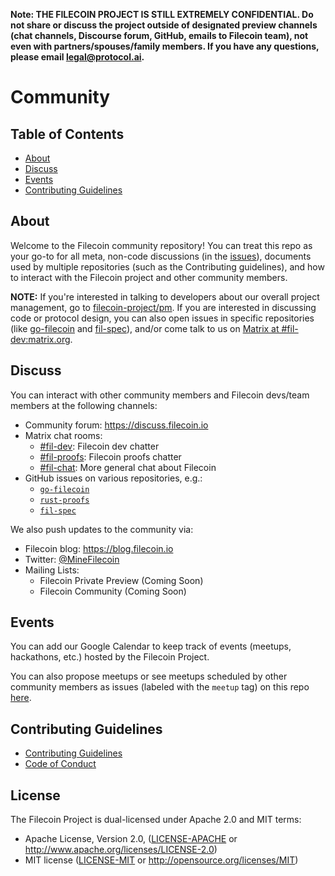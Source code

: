 **Note: THE FILECOIN PROJECT IS STILL EXTREMELY CONFIDENTIAL. Do not share or discuss the project outside of designated preview channels (chat channels, Discourse forum, GitHub, emails to Filecoin team), not even with partners/spouses/family members. If you have any questions, please email [legal@protocol.ai](mailto:legal@protocol.ai).**

# Community

## Table of Contents

- [About](#about)
- [Discuss](#discuss)
- [Events](#events)
- [Contributing Guidelines](#contributing-guidelines)

## About

Welcome to the Filecoin community repository! You can treat this repo as your go-to for all meta, non-code discussions (in the [issues](https://github.com/filecoin-project/community/issues)), documents used by multiple repositories (such as the Contributing guidelines), and how to interact with the Filecoin project and other community members.

**NOTE:** If you're interested in talking to developers about our overall project management, go to [filecoin-project/pm](https://github.com/filecoin-project/pm). If you are interested in discussing code or protocol design, you can also open issues in specific repositories (like [go-filecoin](https://github.com/filecoin-project/go-filecoin) and [fil-spec](https://github.com/filecoin-project/fil-spec)), and/or come talk to us on [Matrix at #fil-dev:matrix.org](https://riot.im/app/#/room/#fil-dev:matrix.org).

## Discuss

You can interact with other community members and Filecoin devs/team members at the following channels:
- Community forum: https://discuss.filecoin.io
- Matrix chat rooms:
	- [#fil-dev](https://riot.im/app/#/room/#fil-dev:matrix.org): Filecoin dev chatter
	- [#fil-proofs](https://riot.im/app/#/room/#fil-proofs:matrix.org): Filecoin proofs chatter
	- [#fil-chat](https://riot.im/app/#/room/#fil-chat:matrix.org): More general chat about Filecoin
- GitHub issues on various repositories, e.g.:
	- [`go-filecoin`](https://github.com/filecoin-project/go-filecoin/issues)
	- [`rust-proofs`](https://github.com/filecoin-project/rust-proofs/issues)
	- [`fil-spec`](https://github.com/filecoin-project/fil-spec/issues)

We also push updates to the community via:
- Filecoin blog: https://blog.filecoin.io
- Twitter: [@MineFilecoin](https://twitter.com/MineFilecoin)
- Mailing Lists:
	- Filecoin Private Preview (Coming Soon)
	- Filecoin Community (Coming Soon)

## Events

You can add our Google Calendar to keep track of events (meetups, hackathons, etc.) hosted by the Filecoin Project.

You can also propose meetups or see meetups scheduled by other community members as issues (labeled with the `meetup` tag) on this repo [here](https://github.com/filecoin-project/community/issues?q=is%3Aopen+is%3Aissue+label%3Ameetup).

## Contributing Guidelines

- [Contributing Guidelines]()
- [Code of Conduct]()

## License

The Filecoin Project is dual-licensed under Apache 2.0 and MIT terms:

- Apache License, Version 2.0, ([LICENSE-APACHE](https://github.com/filecoin-project/go-filecoin/blob/master/LICENSE-APACHE) or http://www.apache.org/licenses/LICENSE-2.0)
- MIT license ([LICENSE-MIT](https://github.com/filecoin-project/go-filecoin/blob/master/LICENSE-MIT) or http://opensource.org/licenses/MIT)
